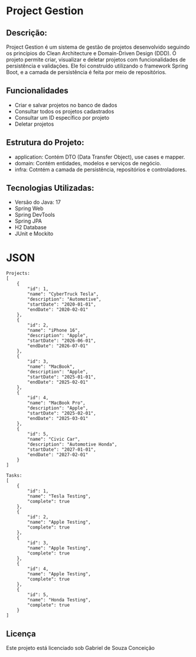 # Project Gestion

## Descrição:
Project Gestion é um sistema de gestão de projetos desenvolvido seguindo os princípios do Clean Architecture e Domain-Driven Design (DDD). O projeto permite criar, visualizar e deletar projetos com funcionalidades de persistência e validações. Ele foi construído utilizando o framework Spring Boot, e a camada de persistência é feita por meio de repositórios.

## Funcionalidades
* Criar e salvar projetos no banco de dados
* Consultar todos os projetos cadastrados
* Consultar um ID específico por projeto
* Deletar projetos

## Estrutura do Projeto:
* application: Contém DTO (Data Transfer Object), use cases e mapper.
* domain: Contém entidades, modelos e serviços de negócio.
* infra: Cotntém a camada de persistência, repositórios e controladores.

## Tecnologias Utilizadas:
* Versão do Java: 17
* Spring Web
* Spring DevTools
* Spring JPA
* H2 Database
* JUnit e Mockito

# JSON
```
Projects:
[
    {
        "id": 1,
        "name": "CyberTruck Tesla",
        "description": "Automotive",
        "startDate": "2020-01-01",
        "endDate": "2020-02-01"
    },
    {
        "id": 2,
        "name": "iPhone 16",
        "description": "Apple",
        "startDate": "2026-06-01",
        "endDate": "2026-07-01"
    },
    {
        "id": 3,
        "name": "MacBook",
        "description": "Apple",
        "startDate": "2025-01-01",
        "endDate": "2025-02-01"
    },
    {
        "id": 4,
        "name": "MacBook Pro",
        "description": "Apple",
        "startDate": "2025-02-01",
        "endDate": "2025-03-01"
    },
    {
        "id": 5,
        "name": "Civic Car",
        "description": "Automotive Honda",
        "startDate": "2027-01-01",
        "endDate": "2027-02-01"
    }
]
```
```
Tasks:
[
    {
        "id": 1,
        "name": "Tesla Testing",
        "complete": true
    },
    {
        "id": 2,
        "name": "Apple Testing",
        "complete": true
    },
    {
        "id": 3,
        "name": "Apple Testing",
        "complete": true
    },
    {
        "id": 4,
        "name": "Apple Testing",
        "complete": true
    },
    {
        "id": 5,
        "name": "Honda Testing",
        "complete": true
    }
]
```

## Licença
Este projeto está licenciado sob Gabriel de Souza Conceição